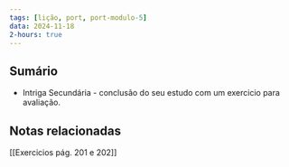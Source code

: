 ```yaml
---
tags: [lição, port, port-modulo-5]
data: 2024-11-18
2-hours: true
---
```


## Sumário
- Intriga Secundária - conclusão do seu estudo com um exercicio para avaliação.
## Notas relacionadas
[[Exercicios pág. 201 e 202]]
